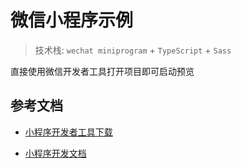 # 微信小程序示例

> 技术栈: `wechat miniprogram` + `TypeScript` + `Sass`

直接使用微信开发者工具打开项目即可启动预览

## 参考文档

- [小程序开发者工具下载](https://developers.weixin.qq.com/miniprogram/dev/devtools/download.html)

- [小程序开发文档](https://developers.weixin.qq.com/miniprogram/dev/framework/)
